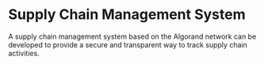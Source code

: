 # Supply Chain Management System
A supply chain management system based on the Algorand network can be developed to provide a secure and transparent way to track supply chain activities.
